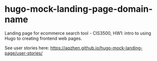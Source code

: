 # hugo-mock-landing-page-domain-name

Landing page for ecommerce search tool - CIS3500, HW1: intro to using Hugo to creating frontend web pages.

See user stories here: https://aqzhen.github.io/hugo-mock-landing-page/user-stories/
